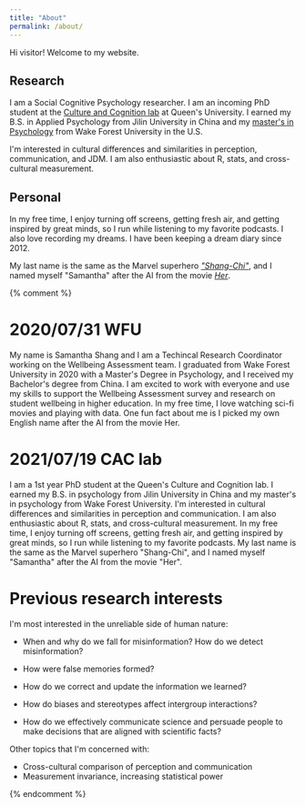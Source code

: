 ```yaml
---
title: "About"
permalink: /about/
---
```


Hi visitor! Welcome to my website.

## Research
I am a Social Cognitive Psychology researcher. I am an incoming PhD student at the [Culture and Cognition lab](https://www.queensu.ca/psychology/culture-and-cognition-lab/research-team) at Queen's University. I earned my B.S. in Applied Psychology from Jilin University in China and my [master's in Psychology](https://psychology.wfu.edu/graduate-program/) from Wake Forest University in the U.S.

I'm interested in cultural differences and similarities in perception, communication, and JDM. I am also enthusiastic about R, stats, and cross-cultural measurement.

## Personal
In my free time, I enjoy turning off screens, getting fresh air, and getting inspired by great minds, so I run while listening to my favorite podcasts. I also love recording my dreams. I have been keeping a dream diary since 2012.

My last name is the same as the Marvel superhero [*"Shang-Chi"*](https://www.youtube.com/watch?v=2KDEdWbYYE0), and I named myself "Samantha" after the AI from the movie [*Her*](https://www.imdb.com/video/vi1211672857?ref_=vi_nxt_ap).



{% comment %}

# 2020/07/31 WFU
My name is Samantha Shang and I am a Techincal Research Coordinator working on the Wellbeing Assessment team. I graduated from Wake Forest University in 2020 with a Master's Degree in Psychology, and I received my Bachelor's degree from China. I am excited to work with everyone and use my skills to support the Wellbeing Assessment survey and research on student wellbeing in higher education. In my free time, I love watching sci-fi movies and playing with data. One fun fact about me is I picked my own English name after the AI from the movie Her.

# 2021/07/19 CAC lab
I am a 1st year PhD student at the Queen's Culture and Cognition lab. I earned my B.S. in psychology from Jilin University in China and my master's in psychology from Wake Forest University. I'm interested in cultural differences and similarities in perception and communication. I am also enthusiastic about R, stats, and cross-cultural measurement. In my free time, I enjoy turning off screens, getting fresh air, and getting inspired by great minds, so I run while listening to my favorite podcasts. My last name is the same as the Marvel superhero "Shang-Chi", and I named myself "Samantha" after the AI from the movie "Her".

# Previous research interests
I'm most interested in the unreliable side of human nature:
- When and why do we fall for misinformation? How do we detect misinformation?
- How were false memories formed?
- How do we correct and update the information we learned?
- How do biases and stereotypes affect intergroup interactions?

- How do we effectively communicate science and persuade people to make decisions that are aligned with scientific facts?

Other topics that I'm concerned with:
- Cross-cultural comparison of perception and communication
- Measurement invariance, increasing statistical power


{% endcomment %}